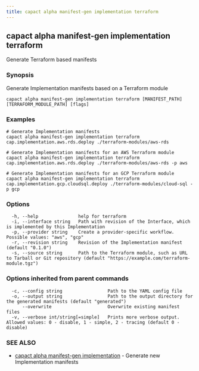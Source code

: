 ```yaml
---
title: capact alpha manifest-gen implementation terraform
---
```


## capact alpha manifest-gen implementation terraform

Generate Terraform based manifests

### Synopsis

Generate Implementation manifests based on a Terraform module

```
capact alpha manifest-gen implementation terraform [MANIFEST_PATH] [TERRAFORM_MODULE_PATH] [flags]
```

### Examples

```
# Generate Implementation manifests 
capact alpha manifest-gen implementation terraform cap.implementation.aws.rds.deploy ./terraform-modules/aws-rds

# Generate Implementation manifests for an AWS Terraform module
capact alpha manifest-gen implementation terraform cap.implementation.aws.rds.deploy ./terraform-modules/aws-rds -p aws
	
# Generate Implementation manifests for an GCP Terraform module
capact alpha manifest-gen implementation terraform cap.implementation.gcp.cloudsql.deploy ./terraform-modules/cloud-sql -p gcp
```

### Options

```
  -h, --help               help for terraform
  -i, --interface string   Path with revision of the Interface, which is implemented by this Implementation
  -p, --provider string    Create a provider-specific workflow. Possible values: "aws", "gcp"
  -r, --revision string    Revision of the Implementation manifest (default "0.1.0")
  -s, --source string      Path to the Terraform module, such as URL to Tarball or Git repository (default "https://example.com/terraform-module.tgz")
```

### Options inherited from parent commands

```
  -c, --config string                 Path to the YAML config file
  -o, --output string                 Path to the output directory for the generated manifests (default "generated")
      --overwrite                     Overwrite existing manifest files
  -v, --verbose int/string[=simple]   Prints more verbose output. Allowed values: 0 - disable, 1 - simple, 2 - tracing (default 0 - disable)
```

### SEE ALSO

* [capact alpha manifest-gen implementation](capact_alpha_manifest-gen_implementation.md)	 - Generate new Implementation manifests

